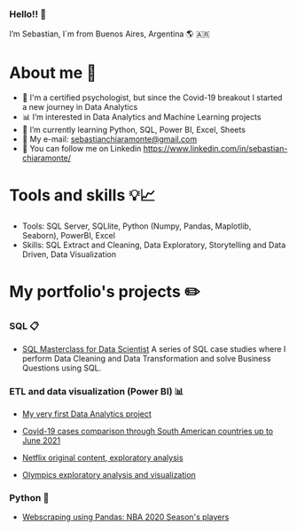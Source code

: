 ### Hello!! 👋

I’m Sebastian, I´m from Buenos Aires, Argentina 🌎 🇦🇷

# About me 🤠

- 👦 I'm a certified psychologist, but since the Covid-19 breakout I started a new journey in Data Analytics
- 📊 I’m interested in Data Analytics and Machine Learning projects 
- 📌 I’m currently learning Python, SQL, Power BI, Excel, Sheets
- 📧 My e-mail: sebastianchiaramonte@gmail.com
- 👥 You can follow me on Linkedin https://www.linkedin.com/in/sebastian-chiaramonte/

# Tools and skills 💡📈

- Tools: SQL Server, SQLlite, Python (Numpy, Pandas, Maplotlib, Seaborn), PowerBI, Excel
- Skills: SQL Extract and Cleaning, Data Exploratory, Storytelling and Data Driven, Data Visualization

# My portfolio's projects ✏️

### SQL 📋

- [SQL Masterclass for Data Scientist](https://github.com/DataWithDanny/sql-masterclass)
A series of SQL case studies where I perform Data Cleaning and Data Transformation and solve Business Questions using SQL.

### ETL and data visualization (Power BI) 📊

- [My very first Data Analytics project](https://github.com/sebachiara88/My-first-Data-Analytics-Project)

- [Covid-19 cases comparison through South American countries up to June 2021](https://github.com/sebachiara88/Covid19Project)

- [Netflix original content, exploratory analysis](https://github.com/sebachiara88/NetflixOriginals2016-2020)

- [Olympics exploratory analysis and visualization](https://github.com/sebachiara88/JJOO)

### Python 🐍

- [Webscraping using Pandas: NBA 2020 Season's players](https://github.com/sebachiara88/Webscraping_Pandas)
